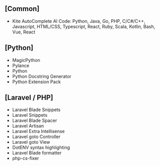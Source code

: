 ## [Common]
- Kite AutoComplete AI Code: Python, Java, Go, PHP, C/C#/C++, Javascript, HTML/CSS, Typescript, React, Ruby, Scala, Kotlin, Bash, Vue, React

## [Python]
- MagicPython
- Pylance
- Python
- Python Docstring Generator
- Python Extension Pack

## [Laravel / PHP]
- Laravel Blade Snippets
- Laravel Snippets
- Laravel Blade Spacer
- Laravel Artisan
- Laravel Extra Intellisense
- Laravel goto Controller
- Laravel goto View
- DotENV syntax highlighting
- Laravel Blade formatter
- php-cs-fixer
